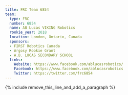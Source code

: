```yaml
---
title: FRC Team 6854
team:
  type: FRC
  number: 6854
  name: AB Lucas VIKING Robotics
  rookie_year: 2018
  location: London, Ontario, Canada
  sponsors:
  - FIRST Robotics Canada
  - Argosy Rookie Grant
  - A.B. LUCAS SECONDARY SCHOOL
  links:
    Website: https://www.facebook.com/ablucasrobotics/
    Facebook: https://www.facebook.com/ablucasrobotics
    Twitter: https://twitter.com/frc6854
---
```


{% include remove_this_line_and_add_a_paragraph %}